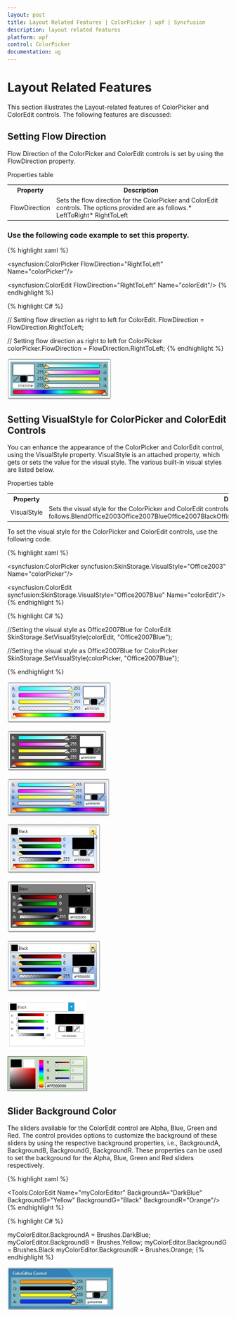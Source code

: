 ```yaml
---
layout: post
title: Layout Related Features | ColorPicker | wpf | Syncfusion
description: layout related features
platform: wpf
control: ColorPicker
documentation: ug
---
```


# Layout Related Features

This section illustrates the Layout-related features of ColorPicker and ColorEdit controls. The following features are discussed:

## Setting Flow Direction

Flow Direction of the ColorPicker and ColorEdit controls is set by using the FlowDirection property.


Properties table

<table>
<tr>
<th>
Property</th><th>
Description</th></tr>
<tr>
<td>
FlowDirection</td><td>
Sets the flow direction for the ColorPicker and ColorEdit controls. The options provided are as follows.* LeftToRight* RightToLeft</td></tr>
</table>



### Use the following code example to set this property.


{% highlight xaml %}

<!-- Adding ColorPicker -->
<syncfusion:ColorPicker FlowDirection="RightToLeft" Name="colorPicker"/>

<!-- Adding ColorEdit -->
<syncfusion:ColorEdit FlowDirection="RightToLeft" Name="colorEdit"/>
{% endhighlight %}

{% highlight C# %}


// Setting flow direction as right to left for ColorEdit.
FlowDirection = FlowDirection.RightToLeft;

// Setting flow direction as right to left for ColorPicker
colorPicker.FlowDirection = FlowDirection.RightToLeft;
{% endhighlight %}


![](Layout-Related-Features_images/Layout-Related-Features_img1.jpeg)





## Setting VisualStyle for ColorPicker and ColorEdit Controls  

You can enhance the appearance of the ColorPicker and ColorEdit control, using the VisualStyle property. VisualStyle is an attached property, which gets or sets the value for the visual style. The various built-in visual styles are listed below.

Properties table

<table>
<tr>
<th>
Property</th><th>
Description</th></tr>
<tr>
<td>
VisualStyle</td><td>
Sets the visual style for the ColorPicker and ColorEdit controls. The options provided are as follows.BlendOffice2003Office2007BlueOffice2007BlackOffice2007SilverShinyBlueShinyRedSyncOrangeVS2010MetroTransparent</td></tr>
</table>


To set the visual style for the ColorPicker and ColorEdit controls, use the following code.

{% highlight xaml %}


<!-- Adding ColorPicker -->
<syncfusion:ColorPicker  syncfusion:SkinStorage.VisualStyle="Office2003" Name="colorPicker"/>

<!-- Adding ColorEdit -->
<syncfusion:ColorEdit syncfusion:SkinStorage.VisualStyle="Office2007Blue" Name="colorEdit"/>
{% endhighlight %}

{% highlight C# %}



//Setting the visual style as Office2007Blue for ColorEdit 
SkinStorage.SetVisualStyle(colorEdit, "Office2007Blue"); 

 //Setting the visual style as Office2007Blue  for ColorPicker
 SkinStorage.SetVisualStyle(colorPicker, "Office2007Blue"); 

{% endhighlight %}



![](Layout-Related-Features_images/Layout-Related-Features_img2.jpeg)





![](Layout-Related-Features_images/Layout-Related-Features_img3.jpeg)





![](Layout-Related-Features_images/Layout-Related-Features_img4.jpeg)





![](Layout-Related-Features_images/Layout-Related-Features_img5.jpeg)





![](Layout-Related-Features_images/Layout-Related-Features_img6.jpeg)





![](Layout-Related-Features_images/Layout-Related-Features_img7.jpeg)





![](Layout-Related-Features_images/Layout-Related-Features_img8.png)





![](Layout-Related-Features_images/Layout-Related-Features_img9.png)



## Slider Background Color

The sliders available for the ColorEdit control are Alpha, Blue, Green and Red. The control provides options to customize the background of these sliders by using the respective background properties, i.e., BackgroundA, BackgroundB, BackgroundG, BackgroundR. These properties can be used to set the background for the Alpha, Blue, Green and Red sliders respectively.

{% highlight xaml %}


<Tools:ColorEdit Name="myColorEditor" BackgroundA="DarkBlue" BackgroundB="Yellow" BackgroundG="Black" BackgroundR="Orange"/>
{% endhighlight %}

{% highlight C# %}


myColorEditor.BackgroundA = Brushes.DarkBlue;
myColorEditor.BackgroundB = Brushes.Yellow;
myColorEditor.BackgroundG = Brushes.Black
myColorEditor.BackgroundR = Brushes.Orange;
{% endhighlight %}




![](Layout-Related-Features_images/Layout-Related-Features_img10.jpeg)





